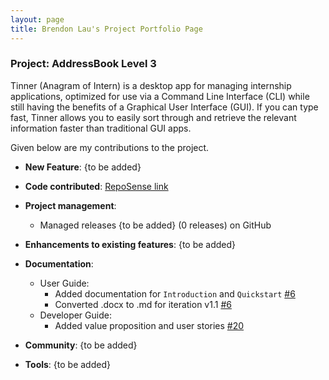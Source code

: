 ```yaml
---
layout: page
title: Brendon Lau's Project Portfolio Page
---
```


### Project: AddressBook Level 3

Tinner (Anagram of Intern) is a desktop app for managing internship applications, optimized for use via a Command Line Interface (CLI) while still having the benefits of a Graphical User Interface (GUI). If you can type fast, Tinner allows you to easily sort through and retrieve the relevant information faster than traditional GUI apps.

Given below are my contributions to the project.

* **New Feature**: {to be added}

* **Code contributed**: [RepoSense link](https://nus-cs2103-ay2122s2.github.io/tp-dashboard/?search=brendonlau&breakdown=true)

* **Project management**:
  * Managed releases {to be added} (0 releases) on GitHub

* **Enhancements to existing features**:
  {to be added}

* **Documentation**:
  * User Guide:
    * Added documentation for `Introduction` and `Quickstart` [\#6](https://github.com/AY2122S2-CS2103T-T17-1/tp/issues/6)
    * Converted .docx to .md for iteration v1.1 [\#6](https://github.com/AY2122S2-CS2103T-T17-1/tp/issues/6)
  * Developer Guide:
    * Added value proposition and user stories [\#20](https://github.com/AY2122S2-CS2103T-T17-1/tp/issues/20)

* **Community**:
  {to be added}

* **Tools**:
  {to be added}


